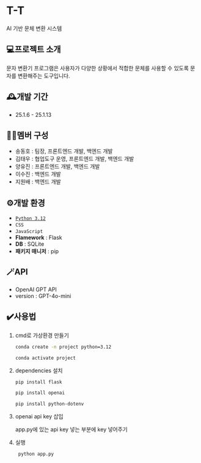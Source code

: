 # T-T
AI 기반 문체 변환 시스템


## 💻프로젝트 소개
문자 변환기 프로그램은 사용자가 다양한 상황에서 적합한 문체를 사용할 수 있도록 문자를 변환해주는 도구입니다.


## 🕰️개발 기간
* 25.1.6 - 25.1.13


## 🧑‍💻멤버 구성
* 송동호 : 팀장, 프론트엔드 개발, 백엔드 개발
* 김태우 : 협업도구 운영, 프론트엔드 개발, 백엔드 개발
* 양유진 : 프론트엔드 개발, 백엔드 개발
* 이수진 : 백엔드 개발
* 지원배 : 백엔드 개발


## ⚙️개발 환경
- [`Python 3.12`](https://github.com/conda-forge, "conda-forge")
- `CSS`
- `JavaScript`
- **Flamework** : Flask
- **DB** : SQLite
- **패키지 매니저** : pip


## 🪄API
* OpenAI GPT API
* version : GPT-4o-mini


## ✔️사용법
1. cmd로 가상환경 만들기

   ```bash
   conda create -n project python=3.12

   conda activate project
   ```
   
2. dependencies 설치

   ```bash
   pip install flask

   pip install openai

   pip install python-dotenv
   ```

3. openai api key 삽입

   
   app.py에 있는 api key 넣는 부분에 key 넣어주기


4. 실행

   ```bash
    python app.py
   ```
